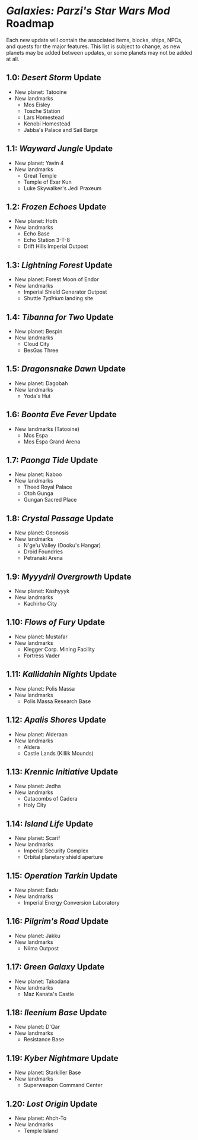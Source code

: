 # *Galaxies: Parzi's Star Wars Mod* Roadmap
Each new update will contain the associated items, blocks, ships, NPCs, and quests for the major features. This list is subject to change, as new planets may be added between updates, or some planets may not be added at all.
## 1.0: *Desert Storm* Update
* New planet: Tatooine
* New landmarks
  * Mos Eisley
  * Tosche Station
  * Lars Homestead
  * Kenobi Homestead
  * Jabba's Palace and Sail Barge
## 1.1: *Wayward Jungle* Update
* New planet: Yavin 4
* New landmarks
  * Great Temple
  * Temple of Exar Kun
  * Luke Skywalker's Jedi Praxeum
## 1.2: *Frozen Echoes* Update
* New planet: Hoth
* New landmarks
  * Echo Base
  * Echo Station 3-T-8
  * Drift Hills Imperial Outpost
## 1.3: *Lightning Forest* Update
* New planet: Forest Moon of Endor
* New landmarks
  * Imperial Shield Generator Outpost
  * Shuttle *Tydirium* landing site
## 1.4: *Tibanna for Two* Update
* New planet: Bespin
* New landmarks
  * Cloud City
  * BesGas Three
## 1.5: *Dragonsnake Dawn* Update
* New planet: Dagobah
* New landmarks
  * Yoda's Hut
## 1.6: *Boonta Eve Fever* Update
* New landmarks (Tatooine)
  * Mos Espa
  * Mos Espa Grand Arena
## 1.7: *Paonga Tide* Update
* New planet: Naboo
* New landmarks
  * Theed Royal Palace
  * Otoh Gunga
  * Gungan Sacred Place
## 1.8: *Crystal Passage* Update
* New planet: Geonosis
* New landmarks
  * N'ge'u Valley (Dooku's Hangar)
  * Droid Foundries
  * Petranaki Arena
## 1.9: *Myyydril Overgrowth* Update
* New planet: Kashyyyk
* New landmarks
  * Kachirho City
## 1.10: *Flows of Fury* Update
* New planet: Mustafar
* New landmarks
  * Klegger Corp. Mining Facility
  * Fortress Vader
## 1.11: *Kallidahin Nights* Update
* New planet: Polis Massa
* New landmarks
  * Polis Massa Research Base
## 1.12: *Apalis Shores* Update
* New planet: Alderaan
* New landmarks
  * Aldera
  * Castle Lands (Killik Mounds)
## 1.13: *Krennic Initiative* Update
* New planet: Jedha
* New landmarks
  * Catacombs of Cadera
  * Holy City
## 1.14: *Island Life* Update
* New planet: Scarif
* New landmarks
  * Imperial Security Complex
  * Orbital planetary shield aperture
## 1.15: *Operation Tarkin* Update
* New planet: Eadu
* New landmarks
  * Imperial Energy Conversion Laboratory
## 1.16: *Pilgrim's Road* Update
* New planet: Jakku
* New landmarks
  * Niima Outpost
## 1.17: *Green Galaxy* Update
* New planet: Takodana
* New landmarks
  * Maz Kanata's Castle
## 1.18: *Ileenium Base* Update
* New planet: D'Qar
* New landmarks
  * Resistance Base
## 1.19: *Kyber Nightmare* Update
* New planet: Starkiller Base
* New landmarks
  * Superweapon Command Center
## 1.20: *Lost Origin* Update
* New planet: Ahch-To
* New landmarks
  * Temple Island

